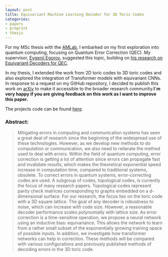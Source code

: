 ```yaml
---
layout: post
title: Equivariant Machine Learning Decoder for 3D Toric Codes
categories:
- papers
- preprint
- thesis
---
```


For my MSc thesis with the [AMLab](https://amlab.science.uva.nl/), I embarked on my first exploration into quantum computing, focusing on Quantum Error Correction (QEC). My supervisor, [Evgenii Egorov](https://scholar.google.com/citations?user=LwVVunEAAAAJ&hl=de&oi=ao), suggested this topic, building on [his research on Equivariant Decoders for QEC](https://arxiv.org/abs/2304.07362). 

In my thesis, I extended the work from 2D toric codes to 3D toric codes and also explored the integration of Transformer models with equivariant CNNs. In response to a request on my GitHub repository, I decided to publish this work on [arXiv](https://arxiv.org/abs/2409.04300) to make it accessible to the broader research community.__I`m very happy if you are giving feedback on this work as I want to improve this paper.__


The projects code can be found [here](https://github.com/oliverweissl/NeuralDecoderToric3D).

### Abstract:

> Mitigating errors in computing and communication systems has seen a great deal of research since the beginning of the widespread use of these technologies. However, as we develop new methods to do computation or communication, we also need to reiterate the method used to deal with errors. Within the field of quantum computing, error correction is getting a lot of attention since errors can propagate fast and invalidate results, which makes the theoretical exponential speed increase in computation time, compared to traditional systems, obsolete. To correct errors in quantum systems, error-correcting codes are used. A subgroup of codes, topological codes, is currently the focus of many research papers. Topological codes represent parity check matrices corresponding to graphs embedded on a d-dimensional surface. For our research, the focus lies on the toric code with a 3D square lattice. The goal of any decoder is robustness to noise, which can increase with code size. However, a reasonable decoder performance scales polynomially with lattice size. As error correction is a time-sensitive operation, we propose a neural network using an inductive bias: equivariance. This allows the network to learn from a rather small subset of the exponentially growing training space of possible inputs. In addition, we investigate how transformer networks can help in correction. These methods will be compared with various configurations and previously published methods of decoding errors in the 3D toric code.
